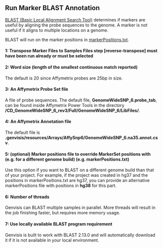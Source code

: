 ## Run Marker BLAST Annotation

[BLAST (Basic Local Alignment Search Tool)](https://blast.ncbi.nlm.nih.gov/Blast.cgi) determines if markers are useful by aligning the probe sequences to the genome. A marker is not useful if it aligns to multiple locations on a genome.

BLAST will run on the marker positions in [markerPositions.txt](../#/documentation/RunTheGenvisisWorkflow--create-marker-positions-affymetrix).

#### 1: Transpose Marker Files to Samples Files step [reverse-transpose] must have been run already or must be selected

#### 2: Word size (length of the smallest continuous match reported)

The default is 20 since Affymetrix probes are 25bp in size.

#### 3: An Affymetrix Probe Set file
A file of probe sequences. The default file, **GenomeWideSNP\_6.probe\_tab**, can be found inside Affymetrix Power Tools in the directory **/CD_GenomeWideSNP_6_rev3/Full/GenomeWideSNP_6/LibFiles/**.

#### 4: An Affymetrix Annotation file
The default file is **.genvisis/resources/Arrays/AffySnp6/GenomeWideSNP_6.na35.annot.csv**.

#### 5: (optional) Marker positions file to override MarkerSet positions with (e.g. for a different genome build) (e.g. markerPositions.txt)
Use this option if you want to BLAST on a different genome build than that of your project. For example, if the project was created in hg37 and the positions in markerPositions.txt are hg37, you can provide an alternative markerPositions file with positions in **hg38** for this part.

#### 6: Number of threads

Genvisis can BLAST multiple samples in parallel. More threads will result in the job finishing faster, but requires more memory usage.

#### 7: Use locally available BLAST program requirement

Genvisis is built to work with BLAST 2.13.0 and will automatically download it if it is not available in your local environment.
